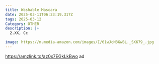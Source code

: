 ```yaml
---
title: Washable Mascara
date: 2025-03-11T06:23:19.317Z
tags: 2025-03-12
Category: OTHER
description: |+
  2.XX, Cc

image: https://m.media-amazon.com/images/I/61wJcN3GwBL._SX679_.jpg
---
```

https://amzlink.to/az0x7EGkLkBwo   ad